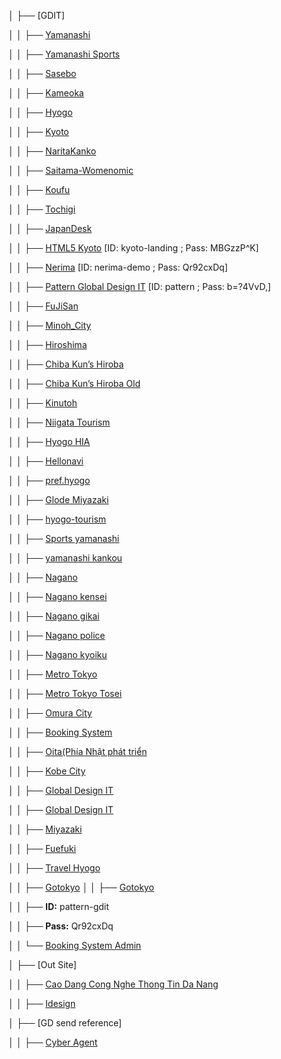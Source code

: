 │   ├── [GDIT]

│   │   ├── [Yamanashi](http://www.yamanashi-kankou.jp/rekitabi/index.html)

│   │   ├── [Yamanashi Sports](http://www.sports-camp.pref.yamanashi.jp/index.html)

│   │   ├── [Sasebo](http://www.city.sasebo.lg.jp/99life/index.html)

│   │   ├── [Kameoka](https://www.city.kameoka.kyoto.jp)

│   │   ├── [Hyogo](http://www.travelhyogo.org/world/)

│   │   ├── [Kyoto](http://www.kyototourism.org/)

│   │   ├── [NaritaKanko](http://www.nrtk.jp/top.html)

│   │   ├── [Saitama-Womenomic](https://www.pref.saitama.lg.jp/womenomics/)

│   │   ├── [Koufu](http://www.kofu500.com)

│   │   ├── [Tochigi](http://www.pref.tochigi.lg.jp/culture/)

│   │   ├── [JapanDesk](http://jp.investdanang.gov.vn/)

│   │   ├── [HTML5 Kyoto](http://kyoto-landing.globaldesignit.vn/landing_top.html) [ID: kyoto-landing ; Pass: MBGzzP^K]

│   │   ├── [Nerima](http://nerima-demo.globaldesignit.vn/top.html) [ID: nerima-demo ; Pass: Qr92cxDq]

│   │   ├── [Pattern Global Design IT](http://pattern.globaldesignit.vn/) [ID: pattern ; Pass: b=?4VvD,]

│   │   ├── [FuJiSan](https://www.fujisan-3776.jp/index.html)

│   │   ├── [Minoh_City](http://www.city.minoh.lg.jp/)

│   │   ├── [Hiroshima](http://www.pref.hiroshima.lg.jp/)

│   │   ├── [Chiba Kun’s Hiroba](https://www.pref.chiba.lg.jp/kouhou/miryoku/chi-ba-kun/index.html)

│   │   ├── [Chiba Kun’s Hiroba Old](https://www.pref.chiba.lg.jp/moji/index.html) 

│   │   ├── [Kinutoh](http://www.kinutoh.jp/index.html)

│   │   ├── [Niigata Tourism](https://www.niigata-kankou.or.jp/)

│   │   ├── [Hyogo HIA](http://www.hyogo-ip.or.jp/index.html)

│   │   ├── [Hellonavi](http://hellonavi.jp/)

│   │   ├── [pref.hyogo](https://web.pref.hyogo.lg.jp/)

│   │   ├── [Glode Miyazaki](http://www.glode.com/explore-miyazaki/index.html)

│   │   ├── [hyogo-tourism](http://www.hyogo-tourism.jp/)

│   │   ├── [Sports yamanashi](https://www.sports-camp.pref.yamanashi.jp/index.html)

│   │   ├── [yamanashi kankou](http://www.yamanashi-kankou.jp/rekitabi/index.html)

│   │   ├── [Nagano](https://www.pref.nagano.lg.jp/)

│   │   ├── [Nagano kensei](https://www.pref.nagano.lg.jp/kensei/gaiyo/chiji/index.html)

│   │   ├── [Nagano gikai](https://www.pref.nagano.lg.jp/gikai/chosa/index.html)

│   │   ├── [Nagano police](https://www.pref.nagano.lg.jp/police/index.html)

│   │   ├── [Nagano kyoiku](https://www.pref.nagano.lg.jp/kyoiku/kyoiku/index.html)

│   │   ├── [Metro Tokyo](http://www.metro.tokyo.jp/search/index.html)

│   │   ├── [Metro Tokyo Tosei](http://www.metro.tokyo.jp/tosei/hodohappyo/press/index.html)

│   │   ├── [Omura City](https://www.city.omura.nagasaki.jp/)

│   │   ├── [Booking System]()

│   │   ├── [Oita(Phía Nhật phát triển](https://www.city.oita.oita.jp/index.html)

│   │   ├── [Kobe City](http://www.city.kobe.lg.jp/other/arukikata/design_guideline/guideline/K1.html)

│   │   ├── [Global Design IT](http://pattern.globaldesignit.vn/vn)

│   │   ├── [Global Design IT](http://pattern.globaldesignit.vn/jp)

│   │   ├── [Miyazaki](https://www.kanko-miyazaki.jp/index.html)

│   │   ├── [Fuefuki](https://www.city.fuefuki.yamanashi.jp/index.html)

│   │   ├── [Travel Hyogo](http://www.travelhyogo.org.e.aas.hp.transer.com/discover/photo/index.html)

│   │   ├── [Gotokyo](https://www.gotokyo.org/en/index.html)
│   │   ├── [Gotokyo](https://www.gotokyo.org/en/spot/54/index.html)

│   │   ├── **ID:** pattern-gdit

│   │   ├── **Pass:** Qr92cxDq

│   │   └── [Booking System Admin]()

│   ├── [Out Site]

│   │   ├── [Cao Dang Cong Nghe Thong Tin Da Nang](http://caodangcntt.edu.vn/)

│   │   ├── [Idesign](http://idesign.edu.vn/)

│   ├── [GD send reference]

│   │   ├── [Cyber Agent](https://www.cyberagent.co.jp/)

